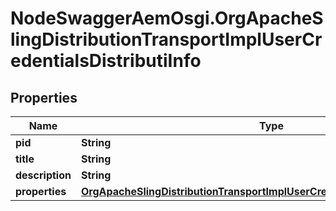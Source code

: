 # NodeSwaggerAemOsgi.OrgApacheSlingDistributionTransportImplUserCredentialsDistributiInfo

## Properties
Name | Type | Description | Notes
------------ | ------------- | ------------- | -------------
**pid** | **String** |  | [optional] 
**title** | **String** |  | [optional] 
**description** | **String** |  | [optional] 
**properties** | [**OrgApacheSlingDistributionTransportImplUserCredentialsDistributiProperties**](OrgApacheSlingDistributionTransportImplUserCredentialsDistributiProperties.md) |  | [optional] 


